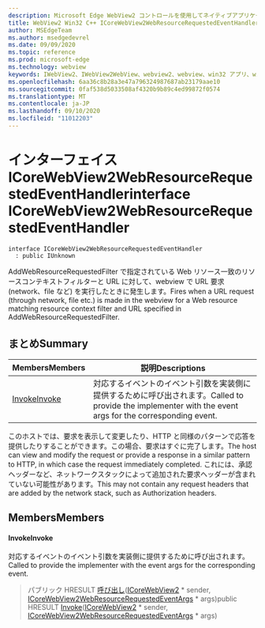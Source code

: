 ```yaml
---
description: Microsoft Edge WebView2 コントロールを使用してネイティブアプリケーションに web 技術 (HTML、CSS、JavaScript) を埋め込む
title: WebView2 Win32 C++ ICoreWebView2WebResourceRequestedEventHandler
author: MSEdgeTeam
ms.author: msedgedevrel
ms.date: 09/09/2020
ms.topic: reference
ms.prod: microsoft-edge
ms.technology: webview
keywords: IWebView2、IWebView2WebView、webview2、webview、win32 アプリ、win32、edge、ICoreWebView2、ICoreWebView2Controller、browser control、edge html、ICoreWebView2WebResourceRequestedEventHandler
ms.openlocfilehash: 6aa36c8b28a3e47a796324987687ab23179aae10
ms.sourcegitcommit: 0faf538d5033508af4320b9b89c4ed99872f0574
ms.translationtype: MT
ms.contentlocale: ja-JP
ms.lasthandoff: 09/10/2020
ms.locfileid: "11012203"
---
```

# <span data-ttu-id="36c48-104">インターフェイス ICoreWebView2WebResourceRequestedEventHandler</span><span class="sxs-lookup"><span data-stu-id="36c48-104">interface ICoreWebView2WebResourceRequestedEventHandler</span></span> 

```
interface ICoreWebView2WebResourceRequestedEventHandler
  : public IUnknown
```

<span data-ttu-id="36c48-105">AddWebResourceRequestedFilter で指定されている Web リソース一致のリソースコンテキストフィルターと URL に対して、webview で URL 要求 (network、file など) を実行したときに発生します。</span><span class="sxs-lookup"><span data-stu-id="36c48-105">Fires when a URL request (through network, file etc.) is made in the webview for a Web resource matching resource context filter and URL specified in AddWebResourceRequestedFilter.</span></span>

## <span data-ttu-id="36c48-106">まとめ</span><span class="sxs-lookup"><span data-stu-id="36c48-106">Summary</span></span>

 <span data-ttu-id="36c48-107">Members</span><span class="sxs-lookup"><span data-stu-id="36c48-107">Members</span></span>                        | <span data-ttu-id="36c48-108">説明</span><span class="sxs-lookup"><span data-stu-id="36c48-108">Descriptions</span></span>
--------------------------------|---------------------------------------------
[<span data-ttu-id="36c48-109">Invoke</span><span class="sxs-lookup"><span data-stu-id="36c48-109">Invoke</span></span>](#invoke) | <span data-ttu-id="36c48-110">対応するイベントのイベント引数を実装側に提供するために呼び出されます。</span><span class="sxs-lookup"><span data-stu-id="36c48-110">Called to provide the implementer with the event args for the corresponding event.</span></span>

<span data-ttu-id="36c48-111">このホストでは、要求を表示して変更したり、HTTP と同様のパターンで応答を提供したりすることができます。この場合、要求はすぐに完了します。</span><span class="sxs-lookup"><span data-stu-id="36c48-111">The host can view and modify the request or provide a response in a similar pattern to HTTP, in which case the request immediately completed.</span></span> <span data-ttu-id="36c48-112">これには、承認ヘッダーなど、ネットワークスタックによって追加された要求ヘッダーが含まれていない可能性があります。</span><span class="sxs-lookup"><span data-stu-id="36c48-112">This may not contain any request headers that are added by the network stack, such as Authorization headers.</span></span>

## <span data-ttu-id="36c48-113">Members</span><span class="sxs-lookup"><span data-stu-id="36c48-113">Members</span></span>

#### <span data-ttu-id="36c48-114">Invoke</span><span class="sxs-lookup"><span data-stu-id="36c48-114">Invoke</span></span> 

<span data-ttu-id="36c48-115">対応するイベントのイベント引数を実装側に提供するために呼び出されます。</span><span class="sxs-lookup"><span data-stu-id="36c48-115">Called to provide the implementer with the event args for the corresponding event.</span></span>

> <span data-ttu-id="36c48-116">パブリック HRESULT [呼び出し](#invoke)([ICoreWebView2](icorewebview2.md) \* sender, [ICoreWebView2WebResourceRequestedEventArgs](icorewebview2webresourcerequestedeventargs.md) \* args)</span><span class="sxs-lookup"><span data-stu-id="36c48-116">public HRESULT [Invoke](#invoke)([ICoreWebView2](icorewebview2.md) \* sender, [ICoreWebView2WebResourceRequestedEventArgs](icorewebview2webresourcerequestedeventargs.md) \* args)</span></span>

